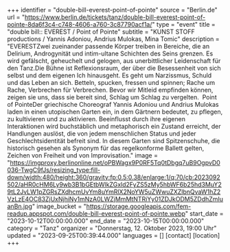 +++
identifier = "double-bill-everest-point-of-pointe"
source = "Berlin.de"
url = "https://www.berlin.de/tickets/tanz/double-bill-everest-point-of-pointe-8da6f3c4-c748-4606-a760-3c87790acf1a/"
type = "event"
title = "double bill:: EVEREST / Point of Pointe"
subtitle = "KUNST STOFF productions / Yannis Adoniou, Andrius Mulokas, Mina Tomic"
description = "EVERESTZwei zueinander passende Körper treiben in Bereiche, die an Delirium, Androgynität und intim-ultane Schichten des Seins grenzen. Es wird gefälscht, geheuchelt und gelogen, aus unerbittlicher Leidenschaft für den Tanz.Die Bühne ist Reflexionsraum, der über die Besessenheit von sich selbst und dem eigenen Ich hinausgeht. Es geht um Narzissmus, Schuld und das Leben an sich. Betteln, spucken, fressen und spinnen; Rache um Rache, Verbrechen für Verbrechen. Bevor wir Mitleid empfinden können, zeigen sie uns, dass sie bereit sind, Schlag um Schlag zu vergelten.  Point of PointeDer griechische Choreograf Yannis Adoniou und Andrius Mulokas laden in einen utopischen Garten ein, in dem Gärtnern bedeutet, zu pflegen, zu kultivieren und zu aktivieren. Beeinflusst durch ihre eigenen Interaktionen wird buchstäblich und metaphorisch ein Zustand erreicht, der Handlungen auslöst, die von jedem menschlichen Status und jeder Geschlechtsidentität befreit sind. In diesem Garten sind Spitzenschuhe, die historisch gesehen als Synonym für das regelkonforme Ballett gelten, Zeichen von Freiheit und von Improvisation."
image = "https://imgproxy.berlinonline.net/oPBWagx9P0RF5Tq0tDbgq7uB9OgpvD0036-TwgC9fJs/resizing_type:fill-down/width:480/height:360/gravity:fp:0.5:0.38/enlarge:1/q:70/cb:2023092502/aHR0cHM6Ly9wb3B1bGEtbWlkZGxld2FyZS5zMy5hbWF6b25hd3MuY29tL2JvLW1pZGRsZXdhcmUvYm8uYmRlX2NoYW5uZWwuZXZlbnQvaW1hZ2VzLzE4OC83ZjUxNjhiNy1mNzA0LWZjMmMtNTRiYy01ZDJkODM5ZDdhZmIuanBn.jpg"
image_bucket = "https://storage.googleapis.com/fem-readup.appspot.com/double-bill-everest-point-of-pointe.webp"
start_date = "2023-10-12T00:00:00.000"
end_date = "2023-10-15T00:00:00.000"
category = "Tanz"
organizer = "Donnerstag, 12. Oktober 2023, 19:00 Uhr"
updated = "2023-09-25T00:39:44.000"
languages = []
[contact]
[location]
+++